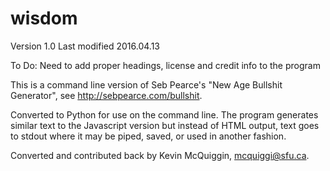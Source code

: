 # wisdom

Version 1.0
Last modified 2016.04.13

To Do:
  Need to add proper headings, license and credit info to the program
  
This is a command line version of Seb Pearce's "New Age Bullshit Generator", see http://sebpearce.com/bullshit.

Converted to Python for use on the command line.  The program generates similar text to 
the Javascript version but instead of HTML output, text goes to stdout where it may be piped, 
saved, or used in another fashion.

Converted and contributed back by Kevin McQuiggin, mcquiggi@sfu.ca.
